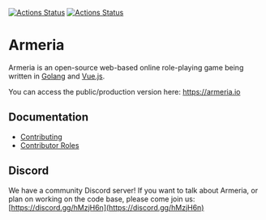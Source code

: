 [![Actions Status](https://github.com/heyitsmdr/armeria/workflows/Lint%20%26%20Build/badge.svg)](https://github.com/heyitsmdr/armeria/actions) [![Actions Status](https://github.com/heyitsmdr/armeria/workflows/Deploy%20Tagged%20Commit/badge.svg)](https://github.com/heyitsmdr/armeria/actions)

# Armeria

Armeria is an open-source web-based online role-playing game being written in [Golang](https://golang.org/)
and [Vue.js](https://vuejs.org/).

You can access the public/production version here: https://armeria.io

## Documentation

* [Contributing](docs/contributing.md)
* [Contributor Roles](docs/roles.md)

## Discord

We have a community Discord server! If you want to talk about Armeria, or plan on working on the
code base, please come join us: [https://discord.gg/hMzjH6n](https://discord.gg/hMzjH6n)
